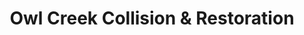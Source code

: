 ---
title: "Owl Creek Collision & Restoration"
url: /hiawassee/owl-creek-collision-und-restoration/
shop: Autowerkstatt
---